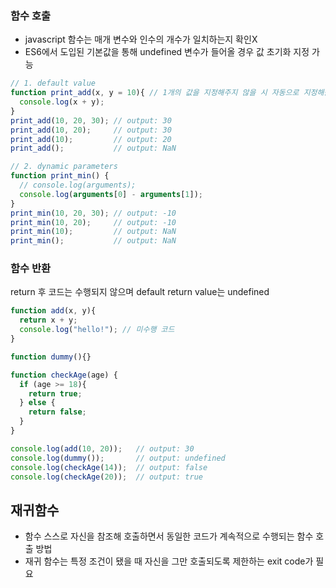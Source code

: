 ### 함수 호출
* javascript 함수는 매개 변수와 인수의 개수가 일치하는지 확인X
* ES6에서 도입된 기본값을 통해 undefined 변수가 들어올 경우 값 초기화 지정 가능
```js
// 1. default value
function print_add(x, y = 10){ // 1개의 값을 지정해주지 않을 시 자동으로 지정해줌, 근데 전부 없으면 안 됨
  console.log(x + y);
}
print_add(10, 20, 30); // output: 30
print_add(10, 20);     // output: 30
print_add(10);         // output: 20
print_add();           // output: NaN

// 2. dynamic parameters
function print_min() {
  // console.log(arguments);
  console.log(arguments[0] - arguments[1]);
}
print_min(10, 20, 30); // output: -10
print_min(10, 20);     // output: -10
print_min(10);         // output: NaN
print_min();           // output: NaN
```
### 함수 반환
return 후 코드는 수행되지 않으며 default return value는 undefined
```js
function add(x, y){
  return x + y;
  console.log("hello!"); // 미수행 코드
}

function dummy(){}

function checkAge(age) {
  if (age >= 18){
    return true;
  } else {
    return false;
  }
}

console.log(add(10, 20));   // output: 30
console.log(dummy());       // output: undefined
console.log(checkAge(14));  // output: false
console.log(checkAge(20));  // output: true
```

## 재귀함수
* 함수 스스로 자신을 참조해 호출하면서 동일한 코드가 계속적으로 수행되는 함수 호출 방법
* 재귀 함수는 특정 조건이 됐을 때 자신을 그만 호출되도록 제한하는 exit code가 필요
